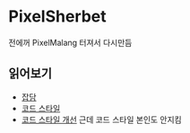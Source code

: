 # PixelSherbet
전에꺼 PixelMalang 터져서 다시만듬
## 읽어보기
* [잡담](res/about.md)
* [코드 스타일](res/CodeStyle.md)
* [코드 스타일 개선](res/CodeFix.md)
근데 코드 스타일 본인도 안지킴
